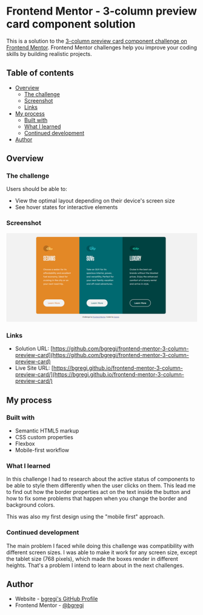 # Frontend Mentor - 3-column preview card component solution

This is a solution to the [3-column preview card component challenge on Frontend Mentor](https://www.frontendmentor.io/challenges/3column-preview-card-component-pH92eAR2-). Frontend Mentor challenges help you improve your coding skills by building realistic projects. 

## Table of contents

- [Overview](#overview)
  - [The challenge](#the-challenge)
  - [Screenshot](#screenshot)
  - [Links](#links)
- [My process](#my-process)
  - [Built with](#built-with)
  - [What I learned](#what-i-learned)
  - [Continued development](#continued-development)
- [Author](#author)

## Overview

### The challenge

Users should be able to:

- View the optimal layout depending on their device's screen size
- See hover states for interactive elements

### Screenshot

![](./screenshot.png)

### Links

- Solution URL: [https://github.com/bgregi/frontend-mentor-3-column-preview-card](https://github.com/bgregi/frontend-mentor-3-column-preview-card)
- Live Site URL: [https://bgregi.github.io/frontend-mentor-3-column-preview-card/](https://bgregi.github.io/frontend-mentor-3-column-preview-card/)

## My process

### Built with

- Semantic HTML5 markup
- CSS custom properties
- Flexbox
- Mobile-first workflow

### What I learned

In this challenge I had to research about the active status of components to be able to style them differently when the user clicks on them. This lead me to find out how the border properties act on the text inside the button and how to fix some problems that happen when you change the border and background colors.

This was also my first design using the "mobile first" approach.

### Continued development

The main problem I faced while doing this challenge was compatibility with different screen sizes. I was able to make it work for any screen size, except the tablet size (768 pixels), which made the boxes render in different heights. That's a problem I intend to learn about in the next challenges.

## Author

- Website - [bgregi's GitHub Profile](https://github.com/bgregi)
- Frontend Mentor - [@bgregi](https://www.frontendmentor.io/profile/bgregi)
